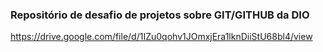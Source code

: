 ### Repositório de desafio de projetos sobre GIT/GITHUB da DIO

https://drive.google.com/file/d/1IZu0qohv1JOmxjEra1lknDiiStU68bl4/view
